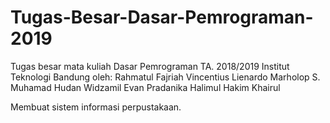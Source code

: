 # Tugas-Besar-Dasar-Pemrograman-2019
Tugas besar mata kuliah Dasar Pemrograman TA. 2018/2019 Institut Teknologi Bandung
oleh:
Rahmatul Fajriah
Vincentius Lienardo
Marholop S.
Muhamad Hudan Widzamil
Evan Pradanika
Halimul Hakim Khairul

Membuat sistem informasi perpustakaan.
